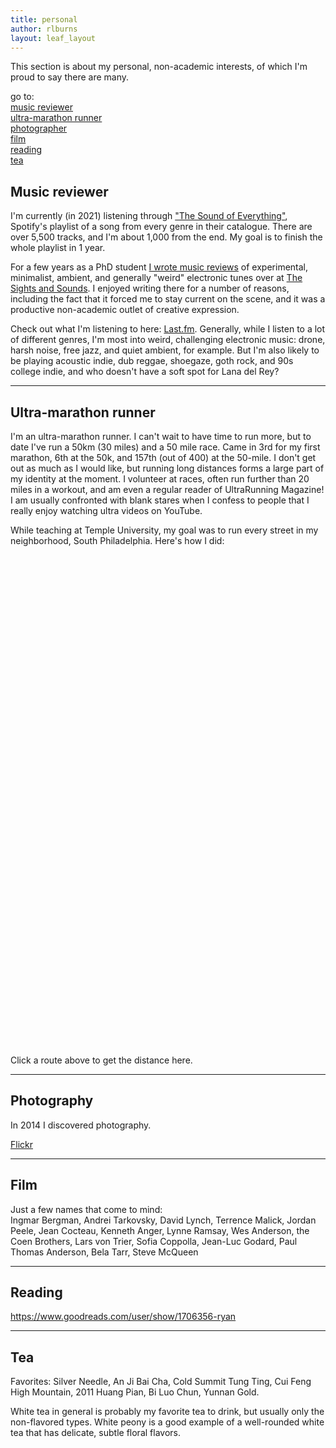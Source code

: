 ```yaml
---
title: personal
author: rlburns
layout: leaf_layout
---
```

This section is about my personal, non-academic interests, of which I'm proud to say there are many. 

go to:  
[music reviewer](#music)   
[ultra-marathon runner](#running)   
[photographer](#photo)   
[film](#film)   
[reading](#books)   
[tea](#tea)     

<a name="music"> </a>

## Music reviewer
I'm currently (in 2021) listening through ["The Sound of Everything"](https://open.spotify.com/playlist/69fEt9DN5r4JQATi52sRtq), Spotify's playlist of a song from every genre in their catalogue. There are over 5,500 tracks, and I'm about 1,000 from the end. My goal is to finish the whole playlist in 1 year.


For a few years as a PhD student [I wrote music reviews](http://thesightsandsounds.com/author/burnsr77/) of experimental, minimalist, ambient, and generally "weird" electronic tunes over at [The Sights and Sounds](http://thesightsandsounds.com/). I enjoyed writing there for a number of reasons, including the fact that it forced me to stay current on the scene, and it was a productive non-academic outlet of creative expression.

Check out what I'm listening to here: [Last.fm](http://www.last.fm/user/east_west). Generally, while I listen to a lot of different genres, I'm most into weird, challenging electronic music: drone, harsh noise, free jazz, and quiet ambient, for example. But I'm also likely to be playing acoustic indie, dub reggae, shoegaze, goth rock, and 90s college indie, and who doesn't have a soft spot for Lana del Rey?


- - -

<a name="running"> </a>

## Ultra-marathon runner

I'm an ultra-marathon runner. I can't wait to have time to run more, but to date I've run a 50km (30 miles) and a 50 mile race. Came in 3rd for my first marathon, 6th at the 50k, and 157th (out of 400) at the 50-mile. I don't get out as much as I would like, but running long distances forms a large part of my identity at the moment. I volunteer at races, often run further than 20 miles in a workout, and am even a regular reader of UltraRunning Magazine! I am usually confronted with blank stares when I confess to people that I really enjoy watching ultra videos on YouTube.

While teaching at Temple University, my goal was to run every street in my neighborhood, South Philadelphia. Here's how I did:
<div id='map' style='height:800px; width:1200px'></div>
<script>
		var map = L.map('map',{center:[39.92149,-75.1625],zoom:14});

		L.tileLayer('http://{s}.tile.osm.org/{z}/{x}/{y}.png', {
			attribution: '&copy; <a href="http://osm.org/copyright">OpenStreetMap</a> contributors'
		}).addTo(map);


		L.geoJson(runkeeper, {style: myStyle, onEachFeature: onEachFeature}).addTo(map);
</script>

<div id="distance">Click a route above to get the distance here.</div>

- - -

<a name="photo"> </a>

## Photography

In 2014 I discovered photography.   

[Flickr](http://flickr.com/photos/burnsr77)


- - -

<a name="film"> </a>

## Film

Just a few names that come to mind:  
Ingmar Bergman, Andrei Tarkovsky, David Lynch, Terrence Malick, Jordan Peele, Jean Cocteau, Kenneth Anger, Lynne Ramsay, Wes Anderson, the Coen Brothers, Lars von Trier, Sofia Coppolla, Jean-Luc Godard, Paul Thomas Anderson, Bela Tarr, Steve McQueen


- - -

<a name="books"> </a>

## Reading

https://www.goodreads.com/user/show/1706356-ryan



- - -

<a name="tea"> </a>

## Tea

Favorites: Silver Needle, An Ji Bai Cha, Cold Summit Tung Ting, Cui Feng High Mountain, 2011 Huang Pian, Bi Luo Chun, Yunnan Gold.

White tea in general is probably my favorite tea to drink, but usually only the non-flavored types. White peony is a good example of a well-rounded white tea that has delicate, subtle floral flavors. 





